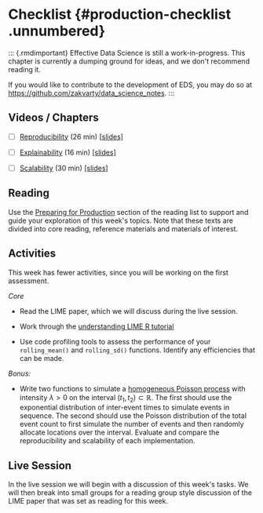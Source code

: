 # Checklist {#production-checklist .unnumbered}


::: {.rmdimportant} 
Effective Data Science is still a work-in-progress. This chapter is currently a dumping ground for ideas, and we don't recommend reading it. 

If you would like to contribute to the development of EDS, you may do so at <https://github.com/zakvarty/data_science_notes>.
:::

## Videos / Chapters 

- [ ] [Reproducibility](https://imperial.cloud.panopto.eu/Panopto/Pages/Viewer.aspx?id=f48d43b4-b370-4cfb-a438-af9e00bf79b5) (26 min) [[slides]](https://github.com/zakvarty/effective-data-science-slides-2022/raw/main/04-01-reproducibility/04-01-reproducibility.pdf)

- [ ] [Explainability](https://imperial.cloud.panopto.eu/Panopto/Pages/Viewer.aspx?id=f2c64757-faea-470f-9dfc-af9e00ba4929) (16 min) [[slides]](https://github.com/zakvarty/effective-data-science-slides-2022/raw/main/04-02-explainability/04-02-explainability.pdf)
 
- [ ] [Scalability](https://imperial.cloud.panopto.eu/Panopto/Pages/Viewer.aspx?id=5305fbb1-8dc9-4232-82d0-afa00187f942) (30 min) [[slides]](https://github.com/zakvarty/effective-data-science-slides-2022/raw/main/04-03-scalability/04-03-scalability.pdf)

## Reading 

Use the [Preparing for Production](#production-reading) section of the reading list to support and guide your exploration of this week's topics. Note that these texts are divided into core reading, reference materials and materials of interest. 

## Activities 

This week has fewer activities, since you will be working on the first assessment. 

_Core_ 

- Read the LIME paper, which we will discuss during the live session.

- Work through the [understanding LIME R tutorial](https://cran.r-project.org/web/packages/lime/vignettes/Understanding_lime.html) 

- Use code profiling tools to assess the performance of your `rolling_mean()` and `rolling_sd()` functions.  Identify any efficiencies that can be made.

_Bonus:_

- Write two functions to simulate a [homogeneous Poisson process](https://en.wikipedia.org/wiki/Poisson_point_process#Homogeneous_case_2) with intensity $\lambda >0$ on the interval $(t_1, t_2) \subset \mathbb{R}$. The first should use the exponential distribution of inter-event times to simulate events in sequence. The second should use the Poisson distribution of the total event count to first simulate the number of events and then randomly allocate locations over the interval. Evaluate and compare the reproducibility and scalability of each implementation.  


## Live Session 

In the live session we will begin with a discussion of this week's tasks. We will then break into small groups for a reading group style discussion of the LIME paper that was set as reading for this week.  
